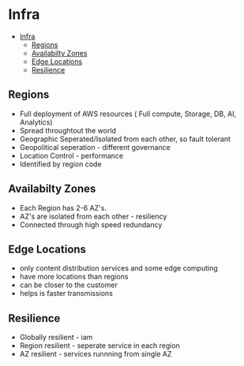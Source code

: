 
# Infra
- [Infra](#infra)
  - [Regions](#regions)
  - [Availabilty Zones](#availabilty-zones)
  - [Edge Locations](#edge-locations)
  - [Resilience](#resilience)

## Regions
- Full deployment of AWS resources ( Full compute, Storage, DB, AI, Analytics)
- Spread throughtout the world
- Geographic Seperated/Isolated from each other, so fault tolerant
- Geopolitical seperation - different governance
- Location Control - performance
- Identified by region code

## Availabilty Zones
- Each Region has 2-6 AZ's.
- AZ's are isolated from each other - resiliency
- Connected through high speed redundancy

## Edge Locations

- only content distribution services and some edge computing
- have more locations than regions
- can be closer to the customer
- helps is faster transmissions
  
## Resilience

- Globally resilient - iam
- Region resilient - seperate service in each region
- AZ resilient - services runnning from single AZ

